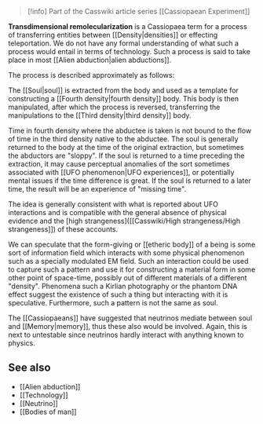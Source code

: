 
> [!info] Part of the Casswiki article series [[Cassiopaean Experiment]]

**Transdimensional remolecularization** is a Cassiopaea term for a process of transferring entities between [[Density|densities]] or effecting teleportation. We do not have any formal understanding of what such a process would entail in terms of technology. Such a process is said to take place in most [[Alien abduction|alien abductions]].

The process is described approximately as follows:

The [[Soul|soul]] is extracted from the body and used as a template for constructing a [[Fourth density|fourth density]] body. This body is then manipulated, after which the process is reversed, transferring the manipulations to the [[Third density|third density]] body.

Time in fourth density where the abductee is taken is not bound to the flow of time in the third density native to the abductee. The soul is generally returned to the body at the time of the original extraction, but sometimes the abductors are "sloppy". If the soul is returned to a time preceding the extraction, it may cause perceptual anomalies of the sort sometimes associated with [[UFO phenomenon|UFO experiences]], or potentially mental issues if the time difference is great. If the soul is returned to a later time, the result will be an experience of "missing time".

The idea is generally consistent with what is reported about UFO interactions and is compatible with the general absence of physical evidence and the [high strangeness]([[Casswiki/High strangeness/High strangeness]]) of these accounts.

We can speculate that the form-giving or [[etheric body]] of a being is some sort of information field which interacts with some physical phenomenon such as a specially modulated EM field. Such an interaction could be used to capture such a pattern and use it for constructing a material form in some other point of space-time, possibly out of different materials of a different "density". Phenomena such a Kirlian photography or the phantom DNA effect suggest the existence of such a thing but interacting with it is speculative. Furthermore, such a pattern is not the same as soul.

The [[Cassiopaeans]] have suggested that neutrinos mediate between soul and [[Memory|memory]], thus these also would be involved. Again, this is next to untestable since neutrinos hardly interact with anything known to physics.

See also
--------

*   [[Alien abduction]]
*   [[Technology]]
*   [[Neutrino]]
*   [[Bodies of man]]